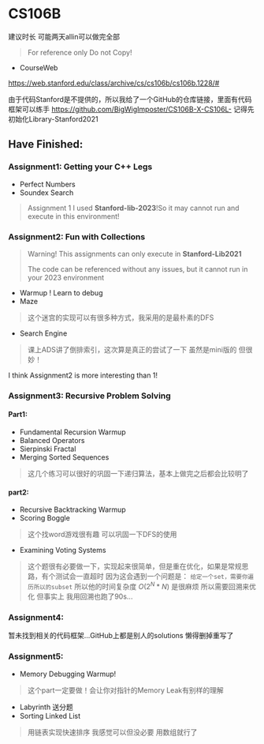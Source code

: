# CS106B

建议时长 可能两天allin可以做完全部
> For reference only Do not Copy!

- CourseWeb

https://web.stanford.edu/class/archive/cs/cs106b/cs106b.1228/#

由于代码Stanford是不提供的，所以我给了一个GitHub的仓库链接，里面有代码框架可以练手
https://github.com/BigWigImposter/CS106B-X-CS106L-
记得先初始化Library-Stanford2021

## Have Finished:

### Assignment1: Getting your  C++ Legs
- Perfect Numbers
- Soundex Search

> Assignment 1 I used **Stanford-lib-2023**!So it may cannot run and execute in this environment! 

### Assignment2: Fun with Collections

> Warning! This assignments can only execute in **Stanford-Lib2021**
> 
> The code can be referenced without any issues, but it cannot run in your 2023 environment
> 

- Warmup ! Learn to debug
- Maze

> 这个迷宫的实现可以有很多种方式，我采用的是最朴素的DFS 
- Search Engine
> 课上ADS讲了倒排索引，这次算是真正的尝试了一下 虽然是mini版的 但很妙！

I think Assignment2 is more interesting than 1!

### Assignment3:    Recursive Problem Solving

#### Part1: 
- Fundamental Recursion Warmup
- Balanced Operators
- Sierpinski Fractal
- Merging Sorted Sequences

>这几个练习可以很好的巩固一下递归算法，基本上做完之后都会比较明了
#### part2:
- Recursive Backtracking Warmup
- Scoring Boggle 

> 这个找word游戏很有趣 可以巩固一下DFS的使用
- Examining Voting Systems
> 这个题很有必要做一下，实现起来很简单，但是重在优化，如果是常规思路，有个测试会一直超时
因为这会遇到一个问题是： `给定一个set，需要你遍历所以的subset` 所以他的时间复杂度 $O(2^N*N)$ 是很麻烦 
所以需要回溯来优化 但事实上 我用回溯也跑了90s...

### Assignment4:
暂未找到相关的代码框架...GitHub上都是别人的solutions 懒得删掉重写了

### Assignment5:
- Memory Debugging Warmup!
> 这个part一定要做！会让你对指针的Memory Leak有别样的理解
- Labyrinth 送分题
- Sorting Linked List 

> 用链表实现快速排序 我感觉可以但没必要 用数组就行了
